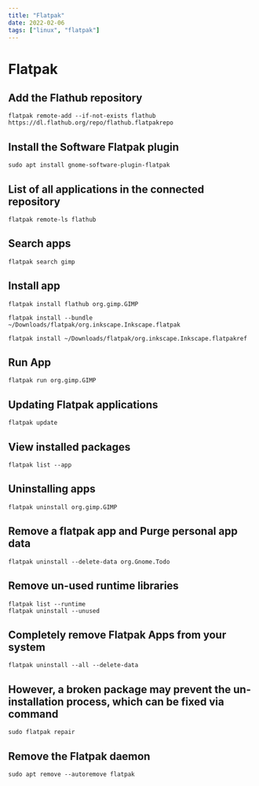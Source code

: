```yaml
---
title: "Flatpak"
date: 2022-02-06
tags: ["linux", "flatpak"]
---
```


# Flatpak

## Add the Flathub repository
~~~shell
flatpak remote-add --if-not-exists flathub https://dl.flathub.org/repo/flathub.flatpakrepo
~~~


## Install the Software Flatpak plugin
~~~shell
sudo apt install gnome-software-plugin-flatpak
~~~


## List of all applications in the connected repository
~~~shell
flatpak remote-ls flathub
~~~


## Search apps
~~~shell
flatpak search gimp
~~~


## Install app
~~~shell
flatpak install flathub org.gimp.GIMP
~~~

~~~shell
flatpak install --bundle ~/Downloads/flatpak/org.inkscape.Inkscape.flatpak
~~~

~~~shell
flatpak install ~/Downloads/flatpak/org.inkscape.Inkscape.flatpakref
~~~


## Run App
~~~shell
flatpak run org.gimp.GIMP
~~~


## Updating Flatpak applications
~~~shell
flatpak update
~~~


## View installed packages
~~~shell
flatpak list --app
~~~


## Uninstalling apps
~~~shell
flatpak uninstall org.gimp.GIMP
~~~


## Remove a flatpak app and Purge personal app data
~~~shell
flatpak uninstall --delete-data org.Gnome.Todo
~~~


## Remove un-used runtime libraries
~~~shell
flatpak list --runtime
flatpak uninstall --unused
~~~


## Completely remove Flatpak Apps from your system
~~~shell
flatpak uninstall --all --delete-data
~~~


## However, a broken package may prevent the un-installation process, which can be fixed via command
~~~shell
sudo flatpak repair
~~~


## Remove the Flatpak daemon
~~~shell
sudo apt remove --autoremove flatpak
~~~
